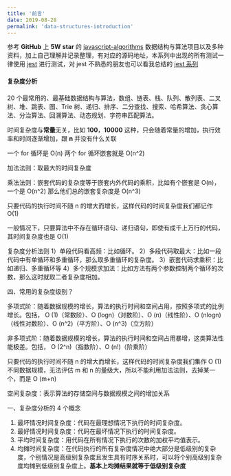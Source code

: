 ```yaml
---
title: '前言'
date: 2019-08-28
permalink: 'data-structures-introduction'
---
```


参考 **GitHub** 上 **5W** **star** 的 [javascript-algorithms](https://github.com/trekhleb/javascript-algorithms) 数据结构与算法项目以及多种资料，加上自己理解并记录整理，有对应的源码地址，本系列中出现的所有测试一律使用 [jest](https://jestjs.io/) 进行测试，对 jest 不熟悉的朋友也可以看我总结的 [jest 系列](/passages/automated-testing-learn-introduction/)

#### 复杂度分析

20 个最常用的、最基础数据结构与算法，数组、链表、栈、队列、散列表、二叉树、堆、跳表、图、Trie 树、递归、排序、二分查找、搜索、哈希算法、贪心算法、分治算法、回溯算法、动态规划、字符串匹配算法。

时间复杂度与**常量**无关，比如 **100**，**10000** 这种，只会随着常量的增加，执行效率和时间逐渐增加，跟 **n** 并没有什么关联

一个 for 循环是 O(n) 两个 for 循环嵌套就是 O(n^2)

加法法则：取最大的时间复杂度

乘法法则：嵌套代码的复杂度等于嵌套内外代码的乘积，比如有个嵌套是 O(n)，一个是 O(n^2) 那么他们总的嵌套复杂度是 O(n^3)

只要代码的执行时间不随 n 的增大而增长，这样代码的时间复杂度我们都记作 O(1)

一般情况下，只要算法中不存在循环语句、递归语句，即使有成千上万行的代码，其时间复杂度也是 Ο(1)

复杂度分析法则
1）单段代码看高频：比如循环。
2）多段代码取最大：比如一段代码中有单循环和多重循环，那么取多重循环的复杂度。
3）嵌套代码求乘积：比如递归、多重循环等
4）多个规模求加法：比如方法有两个参数控制两个循环的次数，那么这时就取二者复杂度相加。

四、常用的复杂度级别？

多项式阶：随着数据规模的增长，算法的执行时间和空间占用，按照多项式的比例增长。包括，
O (1)（常数阶）、O (logn)（对数阶）、O (n)（线性阶）、O (nlogn)（线性对数阶）、O (n^2)（平方阶）、O (n^3)（立方阶）

非多项式阶：随着数据规模的增长，算法的执行时间和空间占用暴增，这类算法性能极差。包括，
O (2^n)（指数阶）、O (n!)（阶乘阶）

只要代码的执行时间不随 n 的增大而增长，这样代码的时间复杂度我们集作 O (1)
不同数据规模，无法评估 m 和 n 的量级大，所以不能利用加法法则，去掉某一个，而是 O (m+n)

空间复杂度：表示算法的存储空间与数据规模之间的增加关系

一、复杂度分析的 4 个概念

1. 最坏情况时间复杂度：代码在最理想情况下执行的时间复杂度。
2. 最好情况时间复杂度：代码在最坏情况下执行的时间复杂度。
3. 平均时间复杂度：用代码在所有情况下执行的次数的加权平均值表示。
4. 均摊时间复杂度：在代码执行的所有复杂度情况中绝大部分是低级别的复杂度，个别情况是高级别复杂度且发生具有时序关系时，可以将个别高级别复杂度均摊到低级别复杂度上。**基本上均摊结果就等于低级别复杂度**
